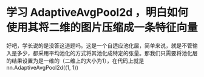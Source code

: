 # 学习 **AdaptiveAvgPool2d** ，明白如何使用其将二维的图片压缩成一条特征向量

好吧，学长说的是没答这道题吗。这是一个自适应池化层，简单来说，就是不管输入是多少，都采用平均池化的方式将其池化成特定的张量。那我们只需要将池化层的结果设置为是一维的（二维上的大小为1），在代码上就是nn.AdaptiveAvgPool2d((1, 1))